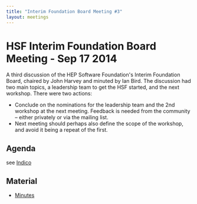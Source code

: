 ```yaml
---
title: "Interim Foundation Board Meeting #3"
layout: meetings
---
```


# HSF Interim Foundation Board Meeting - Sep 17 2014

A third discussion of the HEP Software Foundation's Interim Foundation Board,
chaired by John Harvey and minuted by Ian Bird. The discussion had two main
topics, a leadership team to get the HSF started, and the next workshop. There
were two actions:

- Conclude on the nominations for the leadership team and the 2nd workshop at
  the next meeting. Feedback is needed from the community – either privately or
  via the mailing list.
- Next meeting should perhaps also define the scope of the workshop, and avoid
  it being a repeat of the first.

## Agenda

see [Indico](https://indico.cern.ch/event/340943/)

## Material

- [Minutes](https://indico.cern.ch/event/340943/attachments/669418/920175/HSF-iFB-Minutes-170914.pdf)
